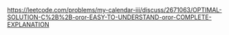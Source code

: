 https://leetcode.com/problems/my-calendar-iii/discuss/2671063/OPTIMAL-SOLUTION-C%2B%2B-oror-EASY-TO-UNDERSTAND-oror-COMPLETE-EXPLANATION